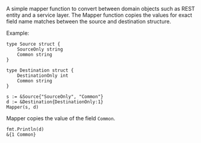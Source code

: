 A simple mapper function to convert between domain objects such as REST entity and a service layer. 
The Mapper function copies the values for exact field name matches between the source and destination structure.

Example:
```
type Source struct {
	SourceOnly string
	Common string
}

type Destination struct {
	DestinationOnly int
	Common string
}

s := &Source{"SourceOnly", "Common"}
d := &Destination{DestinationOnly:1}
Mapper(s, d)
```
Mapper copies the value of the field `Common`. 
```
fmt.Println(d)
&{1 Common}
```
